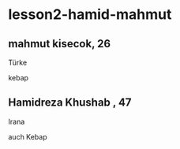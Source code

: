 # lesson2-hamid-mahmut

## mahmut kisecok, 26

Türke

kebap

## Hamidreza Khushab , 47

Irana 

auch Kebap